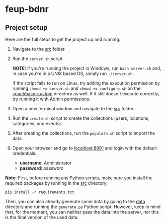 # feup-bdnr

## Project setup

Here are the full steps to get the project up and running:

1. Navigate to the [src](src/) folder.
2. Run the `server.sh` script.

   **NOTE:** if you're running the project in Windows, run `bash server.sh` and, in case you're in a UNIX based OS, simply run `./server.sh`.

   If the script fails to run on Linux, try adding the execution permission by running `chmod +x server.sh` and `chmod +x configure.sh` on the [couchbase-custom](src/couchbase-custom/) directory as well. If it still doesn't execute correctly, try running it with Admin permissions.

3. Open a new terminal window and navigate to the [src](src/) folder.

4. Run the `create.sh` script to create the collections (users, locations, categories, and events).

5. After creating the collections, run the `populate.sh` script to import the data.

6. Open your browser and go to [localhost:8091](http://localhost:8091) and login with the default credentials:

   - **username**: Administrator
   - **password**: password

**Note:** First, before running any Python scripts, make sure you install the required packages by running in the [src](src/) directory:

```
pip install -r requirements.txt
```

Then, you can also already generate some data by going to the [data](src/data/) directory and running the `generate.py` Python script. However, keep in mind that, for the moment, you can neither pass the data into the server, nor this is the final version of the used data.
